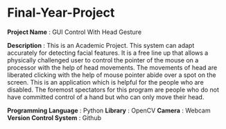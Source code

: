 # Final-Year-Project

**Project Name** : GUI Control With Head Gesture

**Description** : 
This is an Academic Project.
This system can adapt accurately for detecting facial features.
It is a free line up that allows a physically challenged user 
to control the pointer of the mouse on a processor with the help
of head movements. The movements of head are liberated clicking
with the help of mouse pointer abide over a spot on the screen. 
This is an application which is helpful for the people who are disabled.
The foremost spectators for this program are people who do not have 
committed control of a hand but who can only move their head.

**Programming Language** : Python
**Library** : OpenCV
**Camera** : Webcam
**Version Control System** : Github

